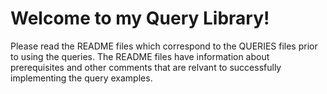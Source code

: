 # Welcome to my Query Library!

Please read the README files which correspond to the QUERIES files prior to using the queries. The README files have information about prerequisites and other comments that are relvant to successfully implementing the query examples.
